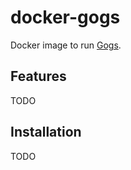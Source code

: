 # docker-gogs

Docker image to run [Gogs](http://gogs.io).

## Features

TODO

## Installation

TODO
